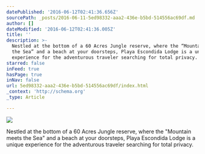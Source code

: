 ```yaml
---
datePublished: '2016-06-12T02:41:36.656Z'
sourcePath: _posts/2016-06-11-5ed98332-aaa2-436e-b5bd-514556ac69df.md
author: []
dateModified: '2016-06-12T02:41:36.005Z'
title: ''
description: >-
  Nestled at the bottom of a 60 Acres Jungle reserve, where the “Mountain meets
  the Sea” and a beach at your doorsteps, Playa Escondida Lodge is a unique
  experience for the adventurous traveler searching for total privacy.
starred: false
inFeed: true
hasPage: true
inNav: false
url: 5ed98332-aaa2-436e-b5bd-514556ac69df/index.html
_context: 'http://schema.org'
_type: Article

---
```

![](https://the-grid-user-content.s3-us-west-2.amazonaws.com/b1139cbd-c710-4936-8505-9e7dfbfe474c.jpg)

Nestled at the bottom of a 60 Acres Jungle reserve, where the "Mountain meets the Sea" and a beach at your doorsteps, Playa Escondida Lodge is a unique experience for the adventurous traveler searching for total privacy.